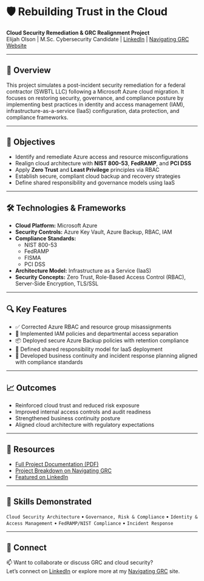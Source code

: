 # 🛡️ Rebuilding Trust in the Cloud

**Cloud Security Remediation & GRC Realignment Project**  
Elijah Olson | M.Sc. Cybersecurity Candidate | [LinkedIn](https://www.linkedin.com/in/elijah-i-olson/) | [Navigating GRC Website](https://sites.google.com/view/navigatinggrc)

---

## 📘 Overview

This project simulates a post-incident security remediation for a federal contractor (SWBTL LLC) following a Microsoft Azure cloud migration. It focuses on restoring security, governance, and compliance posture by implementing best practices in identity and access management (IAM), infrastructure-as-a-service (IaaS) configuration, data protection, and compliance frameworks.

---

## 🎯 Objectives

- Identify and remediate Azure access and resource misconfigurations
- Realign cloud architecture with **NIST 800-53**, **FedRAMP**, and **PCI DSS**
- Apply **Zero Trust** and **Least Privilege** principles via RBAC
- Establish secure, compliant cloud backup and recovery strategies
- Define shared responsibility and governance models using IaaS

---

## 🛠️ Technologies & Frameworks

- **Cloud Platform:** Microsoft Azure
- **Security Controls:** Azure Key Vault, Azure Backup, RBAC, IAM
- **Compliance Standards:**  
  - NIST 800-53  
  - FedRAMP  
  - FISMA  
  - PCI DSS
- **Architecture Model:** Infrastructure as a Service (IaaS)
- **Security Concepts:** Zero Trust, Role-Based Access Control (RBAC), Server-Side Encryption, TLS/SSL

---

## 🔍 Key Features

- ✅ Corrected Azure RBAC and resource group misassignments  
- 🔐 Implemented IAM policies and departmental access separation  
- 📦 Deployed secure Azure Backup policies with retention compliance  
- 🧰 Defined shared responsibility model for IaaS deployment  
- 🧩 Developed business continuity and incident response planning aligned with compliance standards

---

## 📈 Outcomes

- Reinforced cloud trust and reduced risk exposure  
- Improved internal access controls and audit readiness  
- Strengthened business continuity posture  
- Aligned cloud architecture with regulatory expectations

---

## 📁 Resources

- [Full Project Documentation (PDF)](link-to-pdf-if-hosted)
- [Project Breakdown on Navigating GRC](https://sites.google.com/view/navigatinggrc)
- [Featured on LinkedIn](https://www.linkedin.com/in/elijah-i-olson/)

---

## 🧠 Skills Demonstrated

`Cloud Security Architecture` • `Governance, Risk & Compliance` • `Identity & Access Management` • `FedRAMP/NIST Compliance` • `Incident Response`

---

## 🔗 Connect

📫 Want to collaborate or discuss GRC and cloud security?  
Let’s connect on [LinkedIn](https://www.linkedin.com/in/elijah-i-olson/) or explore more at my [Navigating GRC](https://sites.google.com/view/navigatinggrc) site.

